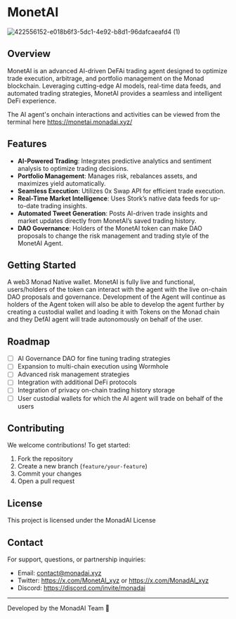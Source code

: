 # MonetAI
![422556152-e018b6f3-5dc1-4e92-b8d1-96dafcaeafd4 (1)](https://github.com/user-attachments/assets/cb11315e-d26f-412f-b12d-29b2d6f1fc49)


## Overview
MonetAI is an advanced AI-driven DeFAi trading agent designed to optimize trade execution, arbitrage, and portfolio management on the Monad blockchain. Leveraging cutting-edge AI models, real-time data feeds, and automated trading strategies, MonetAI provides a seamless and intelligent DeFi experience.

The AI agent's onchain interactions and activities can be viewed from the terminal here https://monetai.monadai.xyz/

## Features
- **AI-Powered Trading**: Integrates predictive analytics and sentiment analysis to optimize trading decisions.
- **Portfolio Management**: Manages risk, rebalances assets, and maximizes yield automatically.
- **Seamless Execution**: Utilizes 0x Swap API for efficient trade execution.
- **Real-Time Market Intelligence**: Uses Stork’s native data feeds for up-to-date trading insights.
- **Automated Tweet Generation**: Posts AI-driven trade insights and market updates directly from MonetAI’s saved trading history.
- **DAO Governance**: Holders of the MonetAI token can make DAO proposals to change the risk management and trading style of the MonetAI Agent.


## Getting Started
A web3 Monad Native wallet.
MonetAI is fully live and functional, users/holders of the token can interact with the agent with the live on-chain DAO proposals and governance.
Development of the Agent will continue as holders of the Agent token will also be able to develop the agent further by creating a custodial wallet and loading it with Tokens on the Monad chain and they DefAI agent will trade autonomously on behalf of the user.

## Roadmap
- [ ] AI Governance DAO for fine tuning trading strategies
- [ ] Expansion to multi-chain execution using Wormhole
- [ ] Advanced risk management strategies
- [ ] Integration with additional DeFi protocols
- [ ] Integration of privacy on-chain trading history storage
- [ ] User custodial wallets for which the AI agent will trade on behalf of the users

## Contributing
We welcome contributions! To get started:
1. Fork the repository
2. Create a new branch (`feature/your-feature`)
3. Commit your changes
4. Open a pull request

## License
This project is licensed under the MonadAI License

## Contact
For support, questions, or partnership inquiries:
- Email: contact@monadai.xyz
- Twitter: https://x.com/MonetAI_xyz or https://x.com/MonadAI_xyz
- Discord: https://discord.com/invite/monadai

---
Developed by the MonadAI Team 🚀
